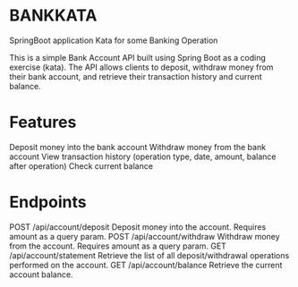# BANKKATA
SpringBoot application Kata for some  Banking Operation



This is a simple Bank Account API built using Spring Boot as a coding exercise (kata). The API allows clients to deposit, withdraw money from their bank account, and retrieve their transaction history and current balance.

# Features


Deposit money into the bank account
Withdraw money from the bank account
View transaction history (operation type, date, amount, balance after operation)
Check current balance


# Endpoints
POST  /api/account/deposit Deposit money into the account. Requires amount as a query param.
POST  /api/account/withdraw  Withdraw money from the account. Requires amount as a query param.
GET /api/account/statement Retrieve the list of all deposit/withdrawal operations performed on the account.
GET /api/account/balance Retrieve the current account balance.

